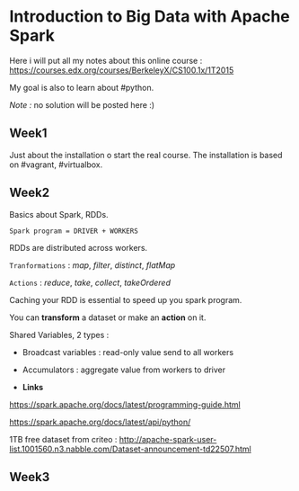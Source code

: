 # Introduction to Big Data with Apache Spark

Here i will put all my notes about this online course :  https://courses.edx.org/courses/BerkeleyX/CS100.1x/1T2015

My goal is also to learn about #python.

_Note :_ no solution will be posted here :)

## Week1

Just about the installation o start the real course. The installation is based on #vagrant, #virtualbox.

## Week2

Basics about Spark, RDDs.

`Spark program = DRIVER + WORKERS`

RDDs are distributed across workers.

`Tranformations` : *map*, *filter*, *distinct*, *flatMap*

`Actions` : *reduce*, *take*, *collect*, *takeOrdered*

Caching your RDD is essential to speed up you spark program.

You can **transform** a dataset or make an **action** on it.

Shared Variables, 2 types :

- Broadcast variables : read-only value send to all workers
- Accumulators : aggregate value from workers to driver

- __Links__

https://spark.apache.org/docs/latest/programming-guide.html

https://spark.apache.org/docs/latest/api/python/

1TB free dataset from criteo : http://apache-spark-user-list.1001560.n3.nabble.com/Dataset-announcement-td22507.html

## Week3
